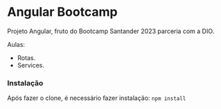 # Angular Bootcamp

Projeto Angular, fruto do Bootcamp Santander 2023 parceria com a DIO.

Aulas: 
  - Rotas.
  - Services.

### Instalação
Após fazer o clone, é necessário fazer instalação:
`npm install`
